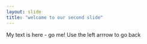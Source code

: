 ```yaml
---
layout: slide
title: "welcome to our second slide"
---
```

My text is here - go me!
Use the left arrrow to go back
